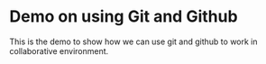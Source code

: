 # Demo on using Git and  Github

This is the demo to show how we can use git and github to work in collaborative environment.
